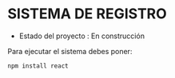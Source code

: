 <h1> SISTEMA DE REGISTRO </h1>

- Estado del proyecto : En construcción


Para ejecutar el sistema debes poner:

```npm install react```

